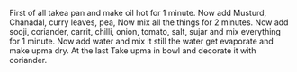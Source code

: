 First of all takea pan and make oil hot for 1 minute.
Now add Musturd, Chanadal, curry leaves, pea, Now mix all the things for 2 minutes.
Now add sooji, coriander, carrit, chilli, onion, tomato, salt, sujar and mix everything for 1 minute.
Now add water and mix it still the water get evaporate and make upma dry.
At the last Take upma in bowl and decorate it with coriander.